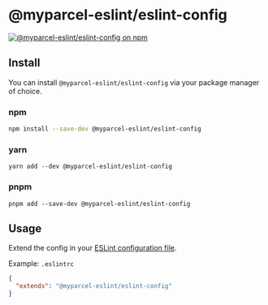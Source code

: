 # @myparcel-eslint/eslint-config

[![@myparcel-eslint/eslint-config on npm](https://img.shields.io/npm/v/@myparcel-eslint/eslint-config?style=for-the-badge)](https://npmjs.com/package/@myparcel-eslint/eslint-config)

## Install

You can install `@myparcel-eslint/eslint-config` via your package manager of choice.

### npm

```bash
npm install --save-dev @myparcel-eslint/eslint-config
```

### yarn

```shell
yarn add --dev @myparcel-eslint/eslint-config
```

### pnpm

```shell
pnpm add --save-dev @myparcel-eslint/eslint-config
```

## Usage

Extend the config in your [ESLint configuration file].

Example: `.eslintrc`

```json
{
  "extends": "@myparcel-eslint/eslint-config"
}
```

[ESLint configuration file]: https://eslint.org/docs/user-guide/configuring
